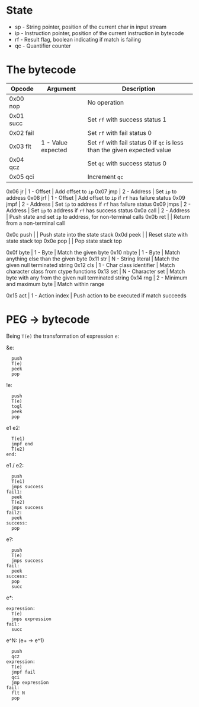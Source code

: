 State
=====
- sp - String pointer, position of the current char in input stream
- ip - Instruction pointer, position of the current instruction in bytecode
- rf - Result flag, boolean indicating if match is failing
- qc - Quantifier counter

	
The bytecode
============
Opcode    | Argument | Description
----------|----------|------------
0x00 nop  |          | No operation
0x01 succ |          | Set `rf` with success status 1
0x02 fail |          | Set `rf` with fail status 0
0x03 flt  | 1 - Value expected | Set `rf` with fail status 0 if `qc` is less than the given expected value
0x04 qcz  |          | Set `qc` with success status 0
0x05 qci  |          | Increment `qc`

0x06 jr   | 1 - Offset  | Add offset to `ip`
0x07 jmp  | 2 - Address | Set `ip` to address
0x08 jrf  | 1 - Offset  | Add offset to `ip` if `rf` has failure status
0x09 jmpf | 2 - Address | Set `ip` to address if `rf` has failure status
0x09 jmps | 2 - Address | Set `ip` to address if `rf` has success status
0x0a call | 2 - Address | Push state and set `ip` to address, for non-terminal calls
0x0b ret  |          | Return from a non-terminal call

0x0c push |          | Push state into the state stack
0x0d peek |          | Reset state with state stack top
0x0e pop  |          | Pop state stack top

0x0f byte  | 1 - Byte | Match the given byte
0x10 nbyte | 1 - Byte | Match anything else than the given byte
0x11 str   | N - String literal | Match the given null terminated string
0x12 cls   | 1 - Char class identifier | Match character class from ctype functions
0x13 set   | N - Character set | Match byte with any from the given null terminated string
0x14 rng   | 2 - Minimum and maximum byte | Match within range

0x15 act  | 1 - Action index | Push action to be executed if match succeeds


PEG -> bytecode
===============
Being `T(e)` the transformation of expression `e`:

&e:
```
  push
  T(e)
  peek
  pop
```

!e:
```
  push
  T(e)
  togl
  peek
  pop
```

e1 e2:
```
  T(e1)
  jmpf end
  T(e2)
end:
```

e1 / e2:
```
  push
  T(e1)
  jmps success
fail1:
  peek
  T(e2)
  jmps success
fail2:
  peek
success:
  pop
```

e?:
```
  push
  T(e)
  jmps success
fail:
  peek
success:
  pop
  succ
```

e*:
```
expression:
  T(e)
  jmps expression
fail:
  succ
```

e^N: (e+ -> e^1)
```
  push
  qcz
expression:
  T(e)
  jmpf fail
  qci
  jmp expression
fail:
  flt N
  pop
```
